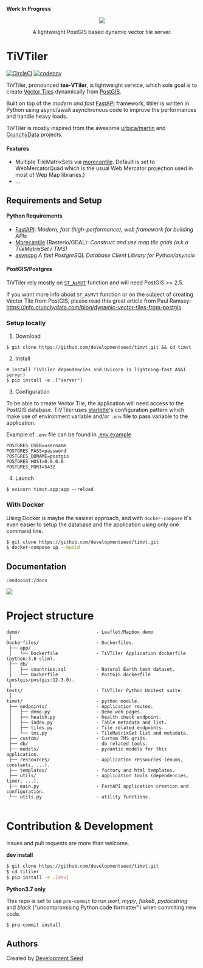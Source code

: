 **Work In Progress**

<p align="center">
  <img src="https://user-images.githubusercontent.com/10407788/85882807-ed7f7580-b7ad-11ea-9f7a-86b989761d79.png"/>
  <p align="center">A lightweight PostGIS based dynamic vector tile server.</p>
</p>

# TiVTiler

[![CircleCI](https://circleci.com/gh/developmentseed/timvt.svg?style=svg)](https://circleci.com/gh/developmentseed/timvt)
[![codecov](https://codecov.io/gh/developmentseed/timvt/branch/master/graph/badge.svg)](https://codecov.io/gh/developmentseed/timvt)

TiVTiler, pronounced **tee-VTiler**, is lightweight service, which sole goal is to create [Vector Tiles](https://github.com/mapbox/vector-tile-spec) dynamically from [PostGIS](https://github.com/postgis/postgis).

Built on top of the *modern and fast* [FastAPI](https://fastapi.tiangolo.com) framework, titiler is written in Python using async/await asynchronous code to improve the performances and handle heavy loads.

TiVTiler is mostly inspired from the awesome [urbica/martin](https://github.com/urbica/martin) and [CrunchyData](https://github.com/CrunchyData/pg_tileserv) projects.

#### Features

- Multiple TileMatrixSets via [morecantile](https://github.com/developmentseed/morecantile). Default is set to WebMercatorQuad which is the usual Web Mercator projection used in most of Wep Map libraries.)
- ...

## Requirements and Setup

#### Python Requirements
- [FastAPI](https://fastapi.tiangolo.com): *Modern, fast (high-performance), web framework for building APIs*
- [Morecantile](https://github.com/developmentseed/morecantile) (Rasterio/GDAL): *Construct and use map tile grids (a.k.a TileMatrixSet / TMS)*
- [asyncpg](https://github.com/MagicStack/asyncpg) *A fast PostgreSQL Database Client Library for Python/asyncio* 


#### PostGIS/Postgres

TiVTiler rely mostly on [`ST_AsMVT`](https://postgis.net/docs/ST_AsMVT.html) function and will need PostGIS >= 2.5. 

If you want more info about `ST_AsMVT` function or on the subject of creating Vector Tile from PostGIS, please read this great article from Paul Ramsey: https://info.crunchydata.com/blog/dynamic-vector-tiles-from-postgis

### Setup locally

1. Download
```
$ git clone https://github.com/developmentseed/timvt.git && cd timvt
```
2. Install
```
# Install TiVTiler dependencies and Uvicorn (a lightning-fast ASGI server)
$ pip install -e .["server"]
```
3. Configuration

To be able to create Vector Tile, the application will need access to the PostGIS database. TiVTiler uses [starlette](https://www.starlette.io/config/)'s configuration pattern which make use of environment variable and/or `.env` file to pass variable to the application.

Example of `.env` file can be found in [.env.example](.env.example)
```
POSTGRES_USER=username
POSTGRES_PASS=password
POSTGRES_DBNAME=postgis
POSTGRES_HOST=0.0.0.0
POSTGRES_PORT=5432
```

4. Launch
```
$ uvicorn timvt.app:app --reload
```

### With Docker

Using Docker is maybe the easiest approach, and with `docker-compose` it's even easier to setup the database and the application using only one command line.

```bash
$ git clone https://github.com/developmentseed/timvt.git
$ docker-compose up --build
```

## Documentation

`:endpoint:/docs`

![](https://user-images.githubusercontent.com/10407788/85869490-be5f0900-b799-11ea-91aa-1d3ff95a46b4.png)



# Project structure

```
demo/                            - Leaflet/Mapbox demo
 │
Dockerfiles/                     - Dockerfiles.
 ├── app/
 │   └── Dockerfile              - TiVTiler Application dockerfile (python:3.8-slim).
 ├── db/
 │   ├── countries.sql           - Natural Earth test dataset.
 │   └── Dockerfile              - PostGIS dockerfile (postgis/postgis:12-3.0).
 │
tests/                           - TiVTiler Python Unitest suite.
 │
timvt/                           - python module.
 ├── endpoints/                  - Application routes.
 │   ├── demo.py                 - Demo web pages.
 │   ├── health.py               - health check endpoint.
 │   ├── index.py                - Table metadata and list.
 │   ├── tiles.py                - Tile related endpoints.
 │   └── tms.py                  - TileMatrixSet list and metadata.
 ├── custom/                     - Custom TMS grids.
 ├── db/                         - db related tools.
 ├── models/                     - pydantic models for this application.
 ├── ressources/                 - application ressources (enums, constants, ...).
 ├── templates/                  - factory and html templates.
 ├── utils/                      - application tools (dependencies, timer, ...).
 ├── main.py                     - FastAPI application creation and configuration.
 └── utils.py                    - utility functions.
 
```


# Contribution & Development

Issues and pull requests are more than welcome.

**dev install**

```bash
$ git clone https://github.com/developmentseed/timvt.git
$ cd titiler
$ pip install -e .[dev]
```

**Python3.7 only**

This repo is set to use `pre-commit` to run *isort*, *mypy*, *flake8*, *pydocstring* and *black* ("uncompromising Python code formatter") when commiting new code.

```bash
$ pre-commit install
```

## Authors
Created by [Development Seed](<http://developmentseed.org>)

